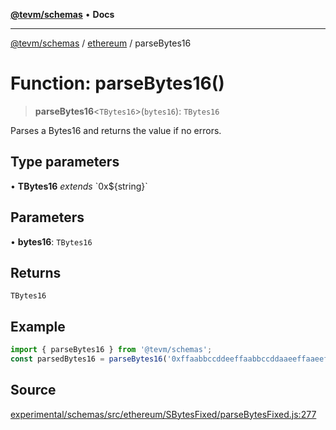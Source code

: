 [**@tevm/schemas**](../../README.md) • **Docs**

***

[@tevm/schemas](../../modules.md) / [ethereum](../README.md) / parseBytes16

# Function: parseBytes16()

> **parseBytes16**\<`TBytes16`\>(`bytes16`): `TBytes16`

Parses a Bytes16 and returns the value if no errors.

## Type parameters

• **TBytes16** *extends* \`0x$\{string\}\`

## Parameters

• **bytes16**: `TBytes16`

## Returns

`TBytes16`

## Example

```ts
import { parseBytes16 } from '@tevm/schemas';
const parsedBytes16 = parseBytes16('0xffaabbccddeeffaabbccddaaeeffaaeeff');
```

## Source

[experimental/schemas/src/ethereum/SBytesFixed/parseBytesFixed.js:277](https://github.com/evmts/tevm-monorepo/blob/main/experimental/schemas/src/ethereum/SBytesFixed/parseBytesFixed.js#L277)
